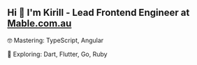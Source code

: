 ## Hi 👋 I'm Kirill - Lead Frontend Engineer at [Mable.com.au](https://mable.com.au)

🤓 Mastering: TypeScript, Angular

🌱 Exploring: Dart, Flutter, Go, Ruby
